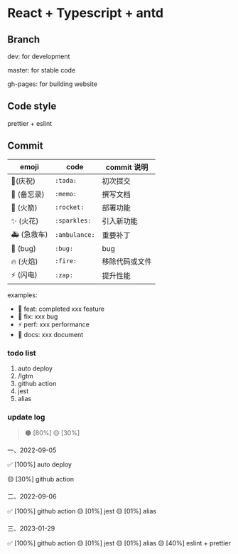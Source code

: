 # React + Typescript + antd

## Branch

dev: for development

master: for stable code

gh-pages: for building website

## Code style

prettier + eslint

## Commit

| emoji       | code          | commit 说明    |
| ----------- | ------------- | -------------- |
| 🎉(庆祝)    | `:tada:`      | 初次提交       |
| 📝 (备忘录) | `:memo:`      | 撰写文档       |
| 🚀 (火箭)   | `:rocket:`    | 部署功能       |
| ✨ (火花)   | `:sparkles:`  | 引入新功能     |
| 🚑 (急救车) | `:ambulance:` | 重要补丁       |
| 🐛 (bug)    | `:bug:`       | bug            |
| 🔥 (火焰)   | `:fire:`      | 移除代码或文件 |
| ⚡ (闪电)   | `:zap:`       | 提升性能       |

examples:

- :rocket: feat: completed xxx feature
- :bug: fix: xxx bug
- :zap: perf: xxx performance
- :memo: docs: xxx document

### todo list

1. auto deploy
2. /lgtm
3. github action
4. jest
5. alias

### update log

> 🟠 [80%]
> 🟡 [30%]

一、2022-09-05

✅ [100%] auto deploy

🟡 [30%] github action


二、2022-09-06

✅ [100%] github action
🟡 [01%] jest
🟡 [01%] alias


三、2023-01-29

✅ [100%] github action
🟡 [01%] jest
🟡 [01%] alias
🟡 [40%] eslint + prettier
